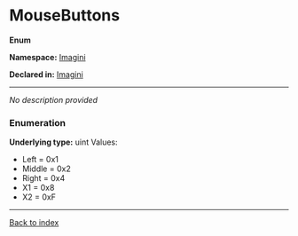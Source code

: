 # MouseButtons

**Enum**

**Namespace:** [Imagini](Imagini.md)

**Declared in:** [Imagini](Imagini.md)

------


*No description provided*

### Enumeration
**Underlying type:** uint
Values:
* Left = 0x1
* Middle = 0x2
* Right = 0x4
* X1 = 0x8
* X2 = 0xF



------

[Back to index](index.md)